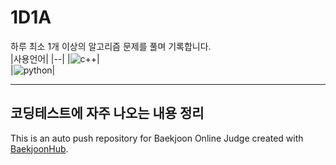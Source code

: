 # 1D1A
하루 최소 1개 이상의 알고리즘 문제를 풀며 기록합니다.  
|사용언어|
|--|
|![c++](https://img.shields.io/badge/C%2B%2B-00599C?style=for-the-badge&logo=c%2B%2B&logoColor=white)|  
|![python](https://img.shields.io/badge/Python-14354C?style=for-the-badge&logo=python&logoColor=white)|

---

## 코딩테스트에 자주 나오는 내용 정리   


This is an auto push repository for Baekjoon Online Judge created with [BaekjoonHub](https://github.com/BaekjoonHub/BaekjoonHub).

